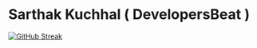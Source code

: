 # Sarthak Kuchhal ( DevelopersBeat )

[![GitHub Streak](http://github-readme-streak-stats.herokuapp.com?user=developersbeat&theme=chartreuse-dark&background=000000&fire=001ADD&currStreakNum=00DD0B&sideNums=00DD0B)](https://git.io/streak-stats)
